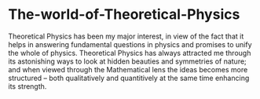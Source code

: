 # The-world-of-Theoretical-Physics
Theoretical Physics has been my major interest, in view of the fact that it helps in answering fundamental questions in physics and promises to unify the whole of physics. Theoretical Physics has always attracted me through its astonishing ways to look at hidden beauties and symmetries of nature; and when viewed through the Mathematical lens the ideas becomes more structured – both qualitatively and quantitively at the same time enhancing its strength.
